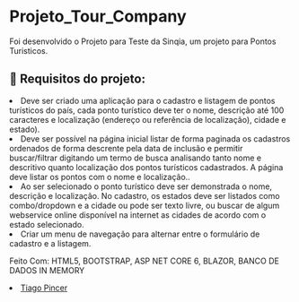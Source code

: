 # Projeto_Tour_Company
 
 Foi desenvolvido o Projeto para Teste da Sinqia, um projeto para Pontos Turisticos.
 
 <div align="start">
<h2>🔧 Requisitos do projeto:</h2>
     <li>Deve ser criado uma aplicação para o cadastro e listagem de pontos turísticos do país, cada ponto turístico deve ter
      o nome, descrição até 100 caracteres e localização (endereço ou referência de localização), cidade e estado).</li>
     <li>Deve ser possível na página inicial listar de forma paginada os cadastros ordenados de forma descrente pela data de
      inclusão e permitir buscar/filtrar digitando um termo de busca analisando tanto nome e descritivo quanto
      localização dos pontos turísticos cadastrados. A página deve listar os pontos com o nome e localização..</li>
     <li>Ao ser selecionado o ponto turístico deve ser demonstrada o nome, descrição e localização. No cadastro, os estados
      deve ser listados como combo/dropdown e a cidade ou pode ser texto livre, ou buscar de algum webservice online
      disponível na internet as cidades de acordo com o estado selecionado.</li>
     <li>Criar um menu de navegação para alternar entre o formulário de cadastro e a listagem.</li>
  </div>
   

Feito Com:
HTML5, BOOTSTRAP, ASP NET CORE 6, BLAZOR, BANCO DE DADOS IN MEMORY



<!--  Social Midia -->
<div align="start"> 
    <li><a target="_blank" href="https://github.com/tpincer">Tiago Pincer</a></li> 
</div>
